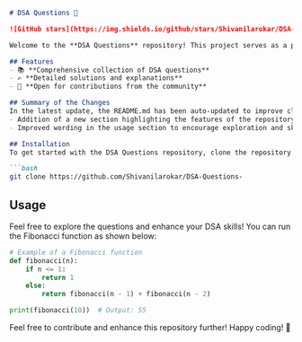 ```markdown
# DSA Questions 🚀

![GitHub stars](https://img.shields.io/github/stars/Shivanilarokar/DSA-Questions-?style=social) ![Forks](https://img.shields.io/github/forks/Shivanilarokar/DSA-Questions-?style=social)

Welcome to the **DSA Questions** repository! This project serves as a platform for developers and learners to practice and enhance their skills in Data Structures and Algorithms (DSA). This repository is designed to help you improve your understanding of various data structures and algorithms through a collection of questions and solutions.

## Features
- 📚 **Comprehensive collection of DSA questions**
- ✍️ **Detailed solutions and explanations**
- 🤝 **Open for contributions from the community**

## Summary of the Changes
In the latest update, the README.md has been auto-updated to improve clarity and structure. Notable changes include:
- Addition of a new section highlighting the features of the repository.
- Improved wording in the usage section to encourage exploration and skill enhancement.

## Installation
To get started with the DSA Questions repository, clone the repository to your local machine using the following command:

```bash
git clone https://github.com/Shivanilarokar/DSA-Questions-
```

## Usage
Feel free to explore the questions and enhance your DSA skills! You can run the Fibonacci function as shown below:

```python
# Example of a Fibonacci function
def fibonacci(n):
    if n <= 1:
        return 1
    else:
        return fibonacci(n - 1) + fibonacci(n - 2)

print(fibonacci(10))  # Output: 55
```

Feel free to contribute and enhance this repository further! Happy coding! 🎉
```